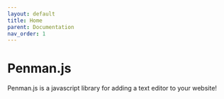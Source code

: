 ```yaml
---
layout: default
title: Home
parent: Documentation
nav_order: 1
---
```

# Penman.js
Penman.js is a javascript library for adding a text editor to your website!
